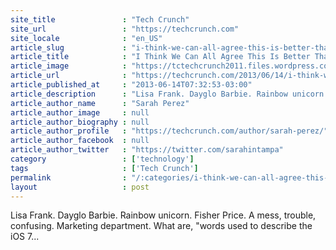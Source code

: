 ```yaml
---
site_title               : "Tech Crunch"
site_url                 : "https://techcrunch.com"
site_locale              : "en_US"
article_slug             : "i-think-we-can-all-agree-this-is-better-than-apples-ios-7-redesign-right"
article_title            : "I Think We Can All Agree This Is Better Than Apple’s iOS 7 Redesign, Right?"
article_image            : "https://tctechcrunch2011.files.wordpress.com/2013/06/redesign_ios7_big1.jpg?w=764&h=400&crop=1"
article_url              : "https://techcrunch.com/2013/06/14/i-think-we-can-all-agree-this-is-better-than-apples-ios-7-redesign-right/"
article_published_at     : "2013-06-14T07:32:53-03:00"
article_description      : "Lisa Frank. Dayglo Barbie. Rainbow unicorn. Fisher Price. A mess, trouble, confusing. Marketing department. What are, 'words used to describe the iOS 7..."
article_author_name      : "Sarah Perez"
article_author_image     : null
article_author_biography : null
article_author_profile   : "https://techcrunch.com/author/sarah-perez/"
article_author_facebook  : null
article_author_twitter   : "https://twitter.com/sarahintampa"
category                 : ['technology']
tags                     : ['Tech Crunch']
permalink                : "/:categories/i-think-we-can-all-agree-this-is-better-than-apples-ios-7-redesign-right/"
layout                   : post
---
```


Lisa Frank. Dayglo Barbie. Rainbow unicorn. Fisher Price. A mess, trouble, confusing. Marketing department. What are, "words used to describe the iOS 7...
